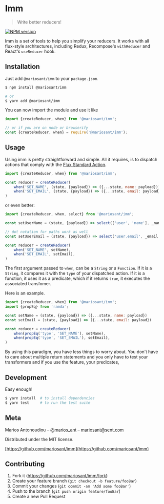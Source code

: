# Imm

> Write better reducers!

[![NPM version](https://img.shields.io/npm/v/@mariosant/imm.svg)](https://www.npmjs.com/package/@mariosant/imm)

Imm is a set of tools to help you simplify your reducers. It works with all flux-style architectures, including Redux, Recompose's `withReducer` and React's `useReducer` hook.  

## Installation

Just add `@mariosant/imm` to your `package.json`.
```bash
$ npm install @mariosant/imm

# or
$ yarn add @mariosant/imm
```

You can now import the module and use it like
```javascript
import {createReducer, when} from '@mariosant/imm';

// or if you are on node or browserify
const {createReducer, when} = require('@mariosant/imm');
```

## Usage

Using imm is pretty straightforward and simple. All it requires, is to dispatch actions that comply with the [Flux Standard Action](https://github.com/redux-utilities/flux-standard-action).

```javascript
import {createReducer, when} from '@mariosant/imm';

const reducer = createReducer(
    when('SET_NAME', (state, {payload}) => ({...state, name: payload})),
    when('SET_EMAIL', (state, {payload}) => ({...state, email: payload})),
)
```

or even better:
```javascript
import {createReducer, when, select} from '@mariosant/imm';

const setUserName = (state, {payload}) => select(['user', 'name'], _name => payload, state)

// dot notation for paths work as well
const setUserEmail = (state, {payload}) => select('user.email', _email => payload, state)

const reducer = createReducer(
    when('SET_NAME', setName),
    when('SET_EMAIL', setEmail),
)
```

The first argument passed to `when`, can be a `String` or a `Function`. If it is a `String`, it compares it with the `type` of your dispatched action. If it is a function, it uses it as a predicate, which if it returns `true`, it executes the associated transfomer.

Here is an example.
```javascript
import {createReducer, when} from '@mariosant/imm';
import {propEq} from 'ramda';

const setName = (state, {payload}) => ({...state, name: payload})
const setEmail = (state, {payload}) => ({...state, email: payload})

const reducer = createReducer(
    when(propEq('type', 'SET_NAME'), setName),
    when(propEq('type', 'SET_EMAIL'), setEmail),
)
```

By using this paradigm, you have less things to worry about. You don't have to care about multiple return statements and you only have to test your transformers and if you use the feature, your predicates,

## Development
Easy enough!

```bash
$ yarn install  # to install dependencies
$ yarn test     # to run the test suite
```

## Meta

Marios Antonoudiou – [@marios_ant](https://twitter.com/marios_ant) – mariosant@sent.com

Distributed under the MIT license.

[https://github.com/mariosant/imm](https://github.com/mariosant/imm)

## Contributing

1. Fork it (<https://github.com/mariosant/imm/fork>)
2. Create your feature branch (`git checkout -b feature/fooBar`)
3. Commit your changes (`git commit -am 'Add some fooBar'`)
4. Push to the branch (`git push origin feature/fooBar`)
5. Create a new Pull Request